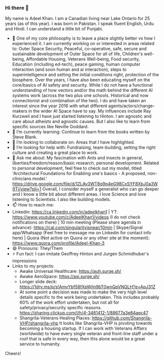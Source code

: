 ### Hi there 👋

My name is Adeel Khan. I am a Canadian living near Lake Ontario for 25 years (as of this year). I was born in Pakistan. I speak fluent English, Urdu and Hindi. I can understand a little bit of Punjabi.

<!--
**genidma/genidma** is a ✨ _special_ ✨ repository because its `README.md` (this file) appears on your GitHub profile. -->

- 🔭 One of my core philosophy is to leave a place slightly better vs how I experienced it. I am currently working on or interested in areas related to:  Outer Space Security, Peaceful, co-operative, safe, secure and sustainable development of Outer Space for all of life, Children's well-being, Affordable Housing, Veterans Well-being, Food security, Education (including ed-tech), peace gaming, human computer interaction (and soon human and ai interaction), steps to superintelligence and setting the initial conditions right, protection of the biosphere. Over the years, I have also been educating myself on the core/basics of AI safety and security. While I do not have a functional understanding of how vectors and/or the math behind the different AI systems work (across the two plus one schools. Historical and now connectionist and combination of the two). I do and have taken an interest since the year 2016 with what different agents/actors/change-makers in the wider AI Space have to say. My influences include Ray Kurzweil and I have just started listening to Hinton. I am agnostic and care about atheists and agnostic causes. But I also like to learn from specific sources like Neville Goddard.
- 🌱 I’m currently learning: Continue to learn from the books written by Steve Blank. 
- 👯 I’m looking to collaborate on: Areas that I have highlighted.
- 🤔 I’m looking for help with: Fundraising, team-building, setting the right culture and creating a great place to work.
- 💬 Ask me about: My fascination with Ants and insects in general, liberties/freedom/reason/basic research, personal development. Related to personal development, feel free to check out my model, titled 'Architectural Foundations for Enabling one's basics - A proposed, non-clinicians model.' https://drive.google.com/file/d/1ZLAv3WT8q9p4eG98CxSYF8XbJ0a3W9Tj/view?pli=1 Overall, I consider myself a generalist who can go deeper and I know a little bit about different areas. I love Science and love listening to Scientists. I also like building models.
- 📫 How to reach me:
- Linkedin: https://ca.linkedin.com/in/adeelkhan1 | YT: https://www.youtube.com/c/AdeelKhan1/videos (I do not check notifications on there) | 10 min meeting (Please share agenda in advance): https://cal.com/singularityisnear/10min | Skype/Signal app/Whatsapp (Feel free to message me on Linkedin for contact info here) | Quora (Not active on Quora or any other site at the moment): https://www.quora.com/profile/Adeel-Khan-3
- 😄 Pronouns: They/Them
- ⚡ Fun fact: I can imitate Geoffrey Hinton and Jurgen Schmidhuber's impressions
- Links to my projects:
  - Awake Universal Healthcare: https://auh.surge.sh/
  - Awake AeroSpace: https://asi.surge.sh/
  - Longer slide deck: https://1drv.ms/p/s!AmvYbf58fXpWjln9bT0wnQpVNQLH?e=ApJ31Z 
  - At some point a decision was made to make the very high level details specific to the work being undertaken. This includes probably 60% of the work effort undertaken, but not all for safety/privacy/security specific reasons. https://sharing.clickup.com/l/h/4-3461412-1/88677a3e84aec47
  - Shangrila-Veterans Healing Places: https://github.com/Shangrila-VHP/shangrila-vhp It looks like Shangrila-VHP is pivoting towards becoming a housing startup. If I can work with Veterans Affairs (worldwide) to have every single veteran and front-line staff under a roof that is safe in every way, then this alone would be a great service to humanity. 

Cheers!
